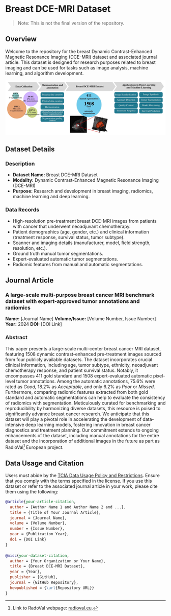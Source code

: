 # Breast DCE-MRI Dataset
> Note: This is not the final version of the repository.

## Overview

Welcome to the repository for the breast Dynamic Contrast-Enhanced Magnetic Resonance Imaging (DCE-MRI) dataset and associated journal article. This dataset is designed for research purposes related to breast imaging and can be used for tasks such as image analysis, machine learning, and algorithm development.

![Graphical Abstract](https://github.com/LidiaGarrucho/BCN-MRI/blob/b8f3ebaa6273194103809892d47c6353f5a16c0c/misc/graphical_abstract.jpg)

## Dataset Details

### Description

- **Dataset Name:** Breast DCE-MRI Dataset
- **Modality:** Dynamic Contrast-Enhanced Magnetic Resonance Imaging (DCE-MRI)
- **Purpose:** Research and development in breast imaging, radiomics, machine learning and deep learning.

### Data Records

- High-resolution pre-treatment breast DCE-MRI images from patients with cancer that underwent neoadjuvant chemotherapy.
- Patient demographics (age, gender, etc.) and clinical information (treatment response, survival status, tumor subtype).
- Scanner and imaging details (manufacturer, model, field strength, resolution, etc.).
- Ground truth manual tumor segmentations.
- Expert-evaluated automatic tumor segmentations.
- Radiomic features from manual and automatic segmentations. 

## Journal Article

### A large-scale multi-purpose breast cancer MRI benchmark dataset with expert-approved tumor annotations and radiomics

**Name:** [Journal Name]
**Volume/Issue:** [Volume Number, Issue Number]
**Year:** 2024
**DOI:** [DOI Link]

### Abstract

This paper presents a large-scale multi-center breast cancer MRI dataset, featuring 1508 dynamic contrast-enhanced pre-treatment images sourced from four publicly available datasets. The dataset incorporates crucial clinical information, including age, tumor subtype, ethnicity, neoadjuvant chemotherapy response, and patient survival status. Notably, it encompasses 411 gold standard and 1508 expert-evaluated automatic pixel-level tumor annotations. Among the automatic annotations, 75.6\% were rated as _Good_, 18.2\% as _Acceptable_, and only 6.2\% as _Poor_ or _Missed_. 
Furthermore, comparing radiomic features extracted from both gold standard and automatic segmentations can help to evaluate the consistency of radiomics with segmentation. Meticulously curated for benchmarking and reproducibility by harmonizing diverse datasets, this resource is poised to significantly advance breast cancer research. We anticipate that this dataset will play a pivotal role in accelerating the development of data-intensive deep learning models, fostering innovation in breast cancer diagnostics and treatment planning. Our commitment extends to ongoing enhancements of the dataset, including manual annotations for the entire dataset and the incorporation of additional images in the future as part as RadioVal[^1] European project.

## Data Usage and Citation
Users must abide by the [TCIA Data Usage Policy and Restrictions](https://www.cancerimagingarchive.net/data-usage-policies-and-restrictions/). Ensure that you comply with the terms specified in the license. 
If you use this dataset or refer to the associated journal article in your work, please cite them using the following:

```bibtex
@article{your-article-citation,
  author = {Author Name 1 and Author Name 2 and ...},
  title = {Title of Your Journal Article},
  journal = {Journal Name},
  volume = {Volume Number},
  number = {Issue Number},
  year = {Publication Year},
  doi = {DOI Link}
}

@misc{your-dataset-citation,
  author = {Your Organization or Your Name},
  title = {Breast DCE-MRI Dataset},
  year = {Year},
  publisher = {GitHub},
  journal = {GitHub Repository},
  howpublished = {\url{Repository URL}}
}
```
[^1]: Link to RadoVal webpage: [radioval.eu](https://radioval.eu/).
